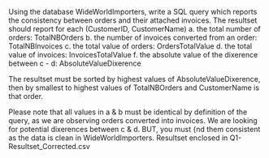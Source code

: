 Using the database WideWorldImporters, write a SQL query which reports the consistency between orders and their attached invoices. 
The resultset should report for each (CustomerID, CustomerName) 
a. the total number of orders: TotalNBOrders 
b. the number of invoices converted from an order: TotalNBInvoices 
c. the total value of orders: OrdersTotalValue 
d. the total value of invoices: InvoicesTotalValue 
f. the absolute value of the dixerence between c - d: AbsoluteValueDixerence 

The resultset must be sorted by highest values of AbsoluteValueDixerence, then by smallest to highest values of TotalNBOrders and CustomerName is that order. 

Please note that all values in a & b must be identical by definition of the query, as we are observing orders converted into invoices. 
We are looking for potential dixerences between c & d. 
BUT, you must {nd them consistent as the data is clean in WideWorldImporters. 
Resultset enclosed in Q1-Resultset_Corrected.csv